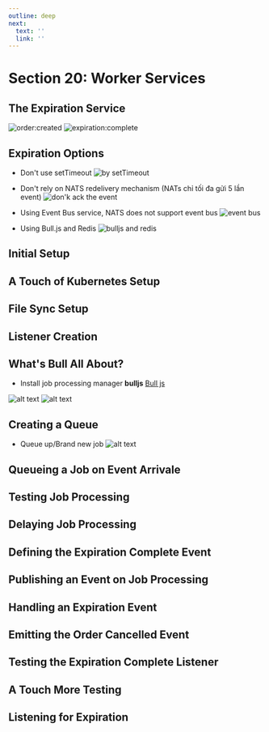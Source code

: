 ```yaml
---
outline: deep
next:
  text: ''
  link: ''
---
```


# Section 20: Worker Services

## The Expiration Service
![order:created](./img/image-100.png)
![expiration:complete](./img/image-99.png)

## Expiration Options
  - Don't use setTimeout
![by setTimeout](./img/image-92.png)

  - Don't rely on NATS redelivery mechanism (NATs chỉ tối đa gửi 5 lần event)
  ![don'k ack the event](./img/image-93.png)

  - Using Event Bus service, NATS does not support event bus
  ![event bus](./img/image-94.png)

  - Using Bull.js and Redis
  ![bulljs and redis](./img/image-95.png)

## Initial Setup

## A Touch of Kubernetes Setup
## File Sync Setup
## Listener Creation


## What's Bull All About?
  - Install job processing manager **bulljs**
  [Bull js](https://www.npmjs.com/package/bull)
  
  ![alt text](./img/image-96.png)
  ![alt text](./img/image-97.png)

## Creating a Queue
  - Queue up/Brand new job
  ![alt text](./img/image-98.png)

## Queueing a Job on Event Arrivale

## Testing Job Processing

## Delaying Job Processing

## Defining the Expiration Complete Event

## Publishing an Event on Job Processing

## Handling an Expiration Event

## Emitting the Order Cancelled Event

## Testing the Expiration Complete Listener

## A Touch More Testing

## Listening for Expiration